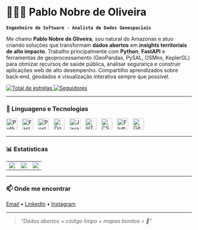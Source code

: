 # 👨🏻‍💻 Pablo Nobre de Oliveira

**`Engenheiro de Software · Analista de Dados Geoespaciais`**

Me chamo **Pablo Nobre de Oliveira**, sou natural do Amazonas e atuo criando soluções que transformam **dados abertos** em **insights territoriais de alto impacto**. Trabalho principalmente com **Python**, **FastAPI** e ferramentas de geoprocessamento (GeoPandas, PySAL, OSMnx, KeplerGL) para otimizar recursos de saúde pública, analisar segurança e construir aplicações web de alto desempenho. Compartilho aprendizados sobre back‑end, geodados e visualização interativa sempre que possível.

<p align="left">
    <a href="https://github.com/DevPabloOliveira?tab=repositories&sort=stargazers">
        <img 
            alt="Total de estrelas" 
            title="Total de estrelas no GitHub" 
            src="https://custom-icon-badges.demolab.com/github/stars/DevPabloOliveira?color=55960c&style=for-the-badge&labelColor=488207&logo=star&label=Estrelas"/>
    </a>
    <a href="https://github.com/DevPabloOliveira?tab=followers">
        <img 
            alt="Seguidores" 
            title="Me siga no GitHub" 
            src="https://custom-icon-badges.demolab.com/github/followers/DevPabloOliveira?color=236ad3&labelColor=1155ba&style=for-the-badge&logo=github&label=Seguidores&logoColor=white"/>
    </a>
</p>

---

### 🤖 Linguagens e Tecnologias

<img align="left" alt="Python" title="Python" width="30px" style="padding-right: 10px;" src="https://cdn.jsdelivr.net/gh/devicons/devicon@latest/icons/python/python-original.svg" />
<img align="left" alt="FastAPI" title="FastAPI" width="30px" style="padding-right: 10px;" src="https://cdn.jsdelivr.net/gh/devicons/devicon@latest/icons/fastapi/fastapi-original.svg" />
<img align="left" alt="PostgreSQL" title="PostgreSQL" width="30px" style="padding-right: 10px;" src="https://cdn.jsdelivr.net/gh/devicons/devicon@latest/icons/postgresql/postgresql-original.svg" />
<img align="left" alt="Docker" title="Docker" width="30px" style="padding-right: 10px;" src="https://cdn.jsdelivr.net/gh/devicons/devicon@latest/icons/docker/docker-original.svg" />
<img align="left" alt="JavaScript" title="JavaScript" width="30px" style="padding-right: 10px;" src="https://cdn.jsdelivr.net/gh/devicons/devicon@latest/icons/javascript/javascript-original.svg" />
<img align="left" alt="HTML" title="HTML" width="30px" style="padding-right: 10px;" src="https://cdn.jsdelivr.net/gh/devicons/devicon@latest/icons/html5/html5-original.svg" />
<img align="left" alt="CSS" title="CSS" width="30px" style="padding-right: 10px;" src="https://cdn.jsdelivr.net/gh/devicons/devicon@latest/icons/css3/css3-original.svg" />
<img align="left" alt="Flutter" title="Flutter" width="30px" style="padding-right: 10px;" src="https://cdn.jsdelivr.net/gh/devicons/devicon@latest/icons/flutter/flutter-original.svg" />
<img align="left" alt="Git" title="Git" width="30px" style="padding-right: 10px;" src="https://cdn.jsdelivr.net/gh/devicons/devicon@latest/icons/git/git-original.svg" />

<br/>
<br/>

---

### 📊 Estatísticas

<table>
  <tr>
    <td align="center">
      <img src="https://github-readme-stats.vercel.app/api?username=DevPabloOliveira&show_icons=true&theme=tokyonight&count_private=true&hide_border=true" />
    </td>
    <td align="center">
      <img src="https://github-readme-streak-stats.herokuapp.com/?user=DevPabloOliveira&theme=tokyonight&hide_border=true" />
    </td>
    <td align="center">
      <img src="https://github-readme-stats.vercel.app/api/top-langs/?username=DevPabloOliveira&theme=tokyonight&layout=compact&langs_count=10&hide_border=true" />
    </td>
  </tr>
</table>

---

### 📫 Onde me encontrar

[Email](mailto:seu.email@exemplo.com) • [LinkedIn](https://www.linkedin.com/in/DevPabloOliveira) • [Instagram](https://www.instagram.com/seuusuario/)

---

> *“Dados abertos + código limpo + mapas bonitos = 💚”*
